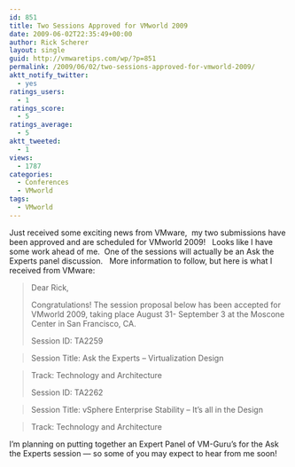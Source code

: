```yaml
---
id: 851
title: Two Sessions Approved for VMworld 2009
date: 2009-06-02T22:35:49+00:00
author: Rick Scherer
layout: single
guid: http://vmwaretips.com/wp/?p=851
permalink: /2009/06/02/two-sessions-approved-for-vmworld-2009/
aktt_notify_twitter:
  - yes
ratings_users:
  - 1
ratings_score:
  - 5
ratings_average:
  - 5
aktt_tweeted:
  - 1
views:
  - 1787
categories:
  - Conferences
  - VMworld
tags:
  - VMworld
---
```

Just received some exciting news from VMware,  my two submissions have been approved and are scheduled for VMworld 2009!   Looks like I have some work ahead of me.  One of the sessions will actually be an Ask the Experts panel discussion.   More information to follow, but here is what I received from VMware:

> Dear Rick,
> 
> Congratulations! The session proposal below has been accepted for VMworld 2009, taking place August 31- September 3 at the Moscone Center in San Francisco, CA.
> 
> Session ID: TA2259
  
> Session Title: Ask the Experts &#8211; Virtualization Design
  
> Track: Technology and Architecture
> 
> Session ID: TA2262
  
> Session Title: vSphere Enterprise Stability &#8211; It&#8217;s all in the Design
  
> Track: Technology and Architecture

I&#8217;m planning on putting together an Expert Panel of VM-Guru&#8217;s for the Ask the Experts session &#8212; so some of you may expect to hear from me soon!